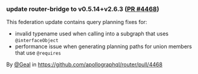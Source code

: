### update router-bridge to v0.5.14+v2.6.3 ([PR #4468](https://github.com/apollographql/router/pull/4468))

This federation update contains query planning fixes for:
* invalid typename used when calling into a subgraph that uses `@interfaceObject`
* performance issue when generating planning paths for union members that use `@requires`

By [@Geal](https://github.com/Geal) in https://github.com/apollographql/router/pull/4468